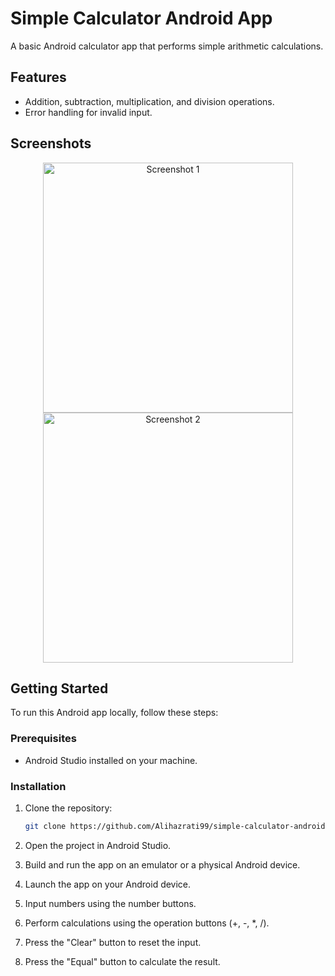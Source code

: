 # Simple Calculator Android App

A basic Android calculator app that performs simple arithmetic calculations.

## Features

- Addition, subtraction, multiplication, and division operations.
- Error handling for invalid input.

## Screenshots

<div align="center">
  <img src="https://github.com/Alihazrati99/simple-calculator-android/assets/156400087/829ce12a-ef96-4125-a959-bd32ddfa54f7" alt="Screenshot 1" width="400"/>
  <img src="https://github.com/Alihazrati99/simple-calculator-android/assets/156400087/4211e455-a44e-43a3-8cff-283031be9618" alt="Screenshot 2" width="400"/>
</div>



## Getting Started

To run this Android app locally, follow these steps:

### Prerequisites

- Android Studio installed on your machine.

### Installation

1. Clone the repository:

   ```bash
   git clone https://github.com/Alihazrati99/simple-calculator-android.git
   
1. Open the project in Android Studio.
2. Build and run the app on an emulator or a physical Android device.

1. Launch the app on your Android device.
2. Input numbers using the number buttons.
3. Perform calculations using the operation buttons (+, -, *, /).
4. Press the "Clear" button to reset the input.
5. Press the "Equal" button to calculate the result.





